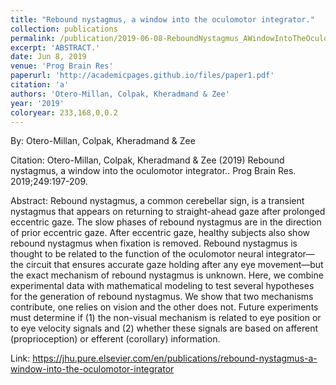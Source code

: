 ```yaml
---
title: "Rebound nystagmus, a window into the oculomotor integrator."
collection: publications
permalink: /publication/2019-06-08-ReboundNystagmus_AWindowIntoTheOculomotorIntegrator_
excerpt: 'ABSTRACT.'
date: Jun 8, 2019
venue: 'Prog Brain Res'
paperurl: 'http://academicpages.github.io/files/paper1.pdf'
citation: 'a'
authors: 'Otero-Millan, Colpak, Kheradmand & Zee'
year: '2019'
coloryear: 233,168,0,0.2
---
```


By: Otero-Millan, Colpak, Kheradmand & Zee

Citation: Otero-Millan, Colpak, Kheradmand & Zee (2019) Rebound nystagmus, a window into the oculomotor integrator.. Prog Brain Res. 2019;249:197-209. 

Abstract: Rebound nystagmus, a common cerebellar sign, is a transient nystagmus that appears on returning to straight-ahead gaze after prolonged eccentric gaze. The slow phases of rebound nystagmus are in the direction of prior eccentric gaze. After eccentric gaze, healthy subjects also show rebound nystagmus when fixation is removed. Rebound nystagmus is thought to be related to the function of the oculomotor neural integrator—the circuit that ensures accurate gaze holding after any eye movement—but the exact mechanism of rebound nystagmus is unknown. Here, we combine experimental data with mathematical modeling to test several hypotheses for the generation of rebound nystagmus. We show that two mechanisms contribute, one relies on vision and the other does not. Future experiments must determine if (1) the non-visual mechanism is related to eye position or to eye velocity signals and (2) whether these signals are based on afferent (proprioception) or efferent (corollary) information.

Link: https://jhu.pure.elsevier.com/en/publications/rebound-nystagmus-a-window-into-the-oculomotor-integrator
